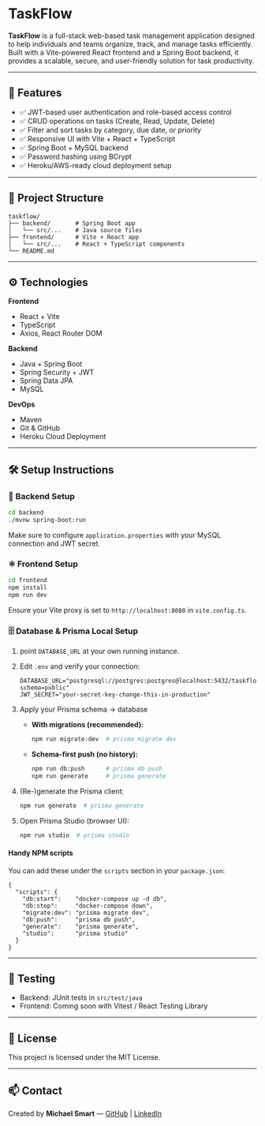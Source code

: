 # TaskFlow

**TaskFlow** is a full-stack web-based task management application designed to help individuals and teams organize, track, and manage tasks efficiently. Built with a Vite-powered React frontend and a Spring Boot backend, it provides a scalable, secure, and user-friendly solution for task productivity.

---

## 🚀 Features

- ✅ JWT-based user authentication and role-based access control
- ✅ CRUD operations on tasks (Create, Read, Update, Delete)
- ✅ Filter and sort tasks by category, due date, or priority
- ✅ Responsive UI with Vite + React + TypeScript
- ✅ Spring Boot + MySQL backend
- ✅ Password hashing using BCrypt
- ✅ Heroku/AWS-ready cloud deployment setup

---

## 📁 Project Structure

```
taskflow/
├── backend/       # Spring Boot app
│   └── src/...    # Java source files
├── frontend/      # Vite + React app
│   └── src/...    # React + TypeScript components
└── README.md
```

---

## ⚙️ Technologies

**Frontend**
- React + Vite
- TypeScript
- Axios, React Router DOM

**Backend**
- Java + Spring Boot
- Spring Security + JWT
- Spring Data JPA
- MySQL

**DevOps**
- Maven
- Git & GitHub
- Heroku Cloud Deployment

---

## 🛠 Setup Instructions

### 🔧 Backend Setup
```bash
cd backend
./mvnw spring-boot:run
```

Make sure to configure `application.properties` with your MySQL connection and JWT secret.

### ⚛️ Frontend Setup
```bash
cd frontend
npm install
npm run dev
```

Ensure your Vite proxy is set to `http://localhost:8080` in `vite.config.ts`.

### 🗄️ Database & Prisma Local Setup

1.
   point `DATABASE_URL` at your own running instance.

2.
   Edit `.env` and verify your connection:
   ```dotenv
   DATABASE_URL="postgresql://postgres:postgres@localhost:5432/taskflow_dev?schema=public"
   JWT_SECRET="your-secret-key-change-this-in-production"
   ```

1. Apply your Prisma schema → database
   - **With migrations (recommended):**
     ```bash
     npm run migrate:dev  # prisma migrate dev
     ```
   - **Schema-first push (no history):**
     ```bash
     npm run db:push      # prisma db push
     npm run generate     # prisma generate
     ```

2. (Re-)generate the Prisma client:
   ```bash
   npm run generate  # prisma generate
   ```

3. Open Prisma Studio (browser UI):
   ```bash
   npm run studio  # prisma studio
   ```

#### Handy NPM scripts

You can add these under the `scripts` section in your `package.json`:
```jsonc
{
  "scripts": {
    "db:start":    "docker-compose up -d db",
    "db:stop":     "docker-compose down",
    "migrate:dev": "prisma migrate dev",
    "db:push":     "prisma db push",
    "generate":    "prisma generate",
    "studio":      "prisma studio"
  }
}
```

---

## 🧪 Testing
- Backend: JUnit tests in `src/test/java`
- Frontend: Coming soon with Vitest / React Testing Library

---

## 📌 License
This project is licensed under the MIT License.

---

## 📫 Contact
Created by **Michael Smart** — [GitHub](https://github.com/riiansmart) | [LinkedIn](https://www.linkedin.com/in/michael-smart-47576a264/)
